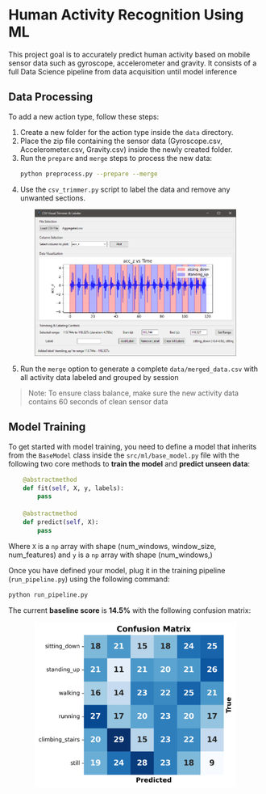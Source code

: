 # Human Activity Recognition Using ML
This project goal is to accurately predict human activity based on mobile sensor data such as gyroscope, accelerometer and gravity. It consists of a full Data Science pipeline from data acquisition until model inference 

## Data Processing

To add a new action type, follow these steps:

1. Create a new folder for the action type inside the `data` directory.
2. Place the zip file containing the sensor data (Gyroscope.csv, Accelerometer.csv, Gravity.csv) inside the newly created folder.
3. Run the `prepare` and `merge` steps to process the new data:
   ```bash
   python preprocess.py --prepare --merge
   ```
4. Use the `csv_trimmer.py` script to label the data and remove any unwanted sections. 

<p align="center">
  <img src="images/labeling.png" width="400">
</p>

5. Run the `merge` option to generate a complete `data/merged_data.csv` with all activity data labeled and grouped by session

> Note: To ensure class balance, make sure the new activity data contains 60 seconds of clean sensor data

## Model Training

To get started with model training, you need to define a model that inherits from the `BaseModel` class inside the `src/ml/base_model.py` file with the following two core methods to **train the model** and **predict unseen data**:
 
```python
    @abstractmethod
    def fit(self, X, y, labels):
        pass 

    @abstractmethod
    def predict(self, X):
        pass 
```

Where `X` is a `np` array with shape (num_windows, window_size, num_features) and `y` is a `np` array with shape (num_windows,)

Once you have defined your model, plug it in the training pipeline (`run_pipeline.py`) using the following command:

```bash
python run_pipeline.py
```

The current **baseline score** is **14.5%** with the following confusion matrix:

<p align="center">
  <img src="results/Baseline_2025-09-16_23-19-15.png" width="400">
</p>
